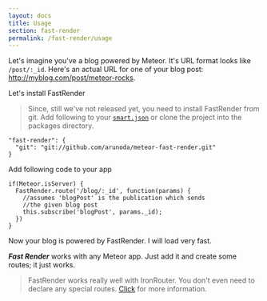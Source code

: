 ```yaml
---
layout: docs
title: Usage
section: fast-render
permalink: /fast-render/usage
---
```


Let's imagine you've a blog powered by Meteor. It's URL format looks like `/post/:_id`. Here's an actual URL for one of your blog post: <http://myblog.com/post/meteor-rocks>. 

Let's install FastRender

> Since, still we've not released yet, you need to install FastRender from git. Add following to your [`smart.json`](https://github.com/arunoda/fast-render-telescope/blob/master/smart.json#L12-L14) or clone the project into the packages directory.

    "fast-render": {
      "git": "git://github.com/arunoda/meteor-fast-render.git"
    }

Add following code to your app

    if(Meteor.isServer) {
      FastRender.route('/blog/:_id', function(params) {
        //assumes 'blogPost' is the publication which sends
        //the given blog post
        this.subscribe('blogPost', params._id);
      })
    }

Now your blog is powered by FastRender. I will load very fast.

__*Fast Render*__ works with any Meteor app. Just add it and create some routes; it just works.

> FastRender works really well with IronRouter. You don't even need to declare any special routes. [Click](/fast-render/iron-router-support/) for more information.